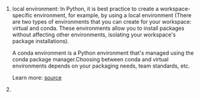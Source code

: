 1. local environment:
    In Python, it is best practice to create a workspace-specific environment, for example, by using a local environment (There are two types of environments that you can create for your workspace: virtual and conda. These environments allow you to install packages without affecting other environments, isolating your workspace's package installations).

    A conda environment is a Python environment that's managed using the conda package manager.Choosing between conda and virtual environments depends on your packaging needs, team standards, etc.

    Learn more: [source](https://code.visualstudio.com/docs/python/environments)

2. 